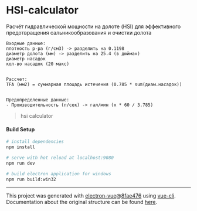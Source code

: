 # HSI-calculator
Расчёт гидравлической мощности на долоте (HSI) для эффективного предотвращения сальникообразования и очистки долота


```
Входные данные:
плотность р-ра (г/см3) -> разделить на 0.1198
диаметр долота (мм) -> разделить на 25.4 (в дюймах)
диаметр насадок
кол-во насадок (20 макс)


Рассчет:
TFA (мм2) = суммарная площадь истечения (0.785 * sum(диам.насадок))


Предопределенные данные:
- Производительность (л/сек) -> гал/мин (х * 60 / 3.785)
```



> hsi calculator

#### Build Setup

``` bash
# install dependencies
npm install

# serve with hot reload at localhost:9080
npm run dev

# build electron application for windows
npm run build:win32


```

---

This project was generated with [electron-vue](https://github.com/SimulatedGREG/electron-vue)@[8fae476](https://github.com/SimulatedGREG/electron-vue/tree/8fae4763e9d225d3691b627e83b9e09b56f6c935) using [vue-cli](https://github.com/vuejs/vue-cli). Documentation about the original structure can be found [here](https://simulatedgreg.gitbooks.io/electron-vue/content/index.html).
